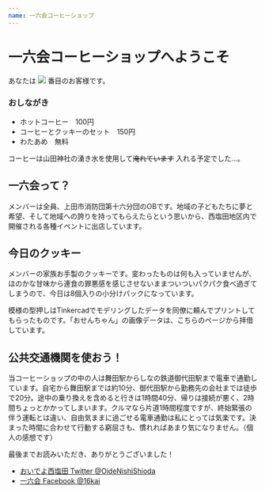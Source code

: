 ```yaml
---
name: 一六会コーヒーショップ
---
```

# 一六会コーヒーショップへようこそ

あなたは <img src="https://ss1.xrea.com/shioiri.s1001.xrea.com/x/cgi-bin/npc/npc.cgi?i=/virtual/shioiri/npc.idx&L=YJet0C&p=on&d=1000,0"> 番目のお客様です。

### おしながき

- ホットコーヒー　100円
- コーヒーとクッキーのセット　150円
- わたあめ　無料

コーヒーは山田神社の湧き水を使用して~~淹れています~~ 入れる予定でした…。

## 一六会って？

メンバーは全員、上田市消防団第十六分団のOBです。地域の子どもたちに夢と希望、そして地域への誇りを持ってもらえたらという思いから、西塩田地区内で開催される各種イベントに出店しています。

## 今日のクッキー

メンバーの家族お手製のクッキーです。変わったものは何も入っていませんが、ほのかな甘味から連食の罪悪感を感じさせないままついついパクパク食べ過ぎてしまうので、今日は8個入りの小分けパックになっています。

模様の型押しはTinkercadでモデリングしたデータを同僚に頼んでプリントしてもらったものです。「おせんちゃん」の画像データは、こちらのページから拝借しています。

## 公共交通機関を使おう！

当コーヒーショップの中の人は舞田駅からしなの鉄道御代田駅まで電車で通勤しています。自宅から舞田駅までは約10分、御代田駅から勤務先の会社までは徒歩で20分。途中の乗り換えを含めると行きは1時間40分、帰りは接続が悪く、2時間ちょっとかかってしまいます。クルマなら片道1時間程度ですが、終始緊張の伴う運転とは違い、自由気ままに過ごせる電車通勤は私にとっては気楽です。決まった時間に合わせて行動する窮屈さも、慣れればあまり気になりません。（個人の感想です）

最後までお読みいただき、ありがとうございました！

- [おいでよ西塩田 Twitter @OideNishiShioda](https://twitter.com/OideNishiShioda)
- [一六会 Facebook @16kai](https://facebook.com/16kai)
